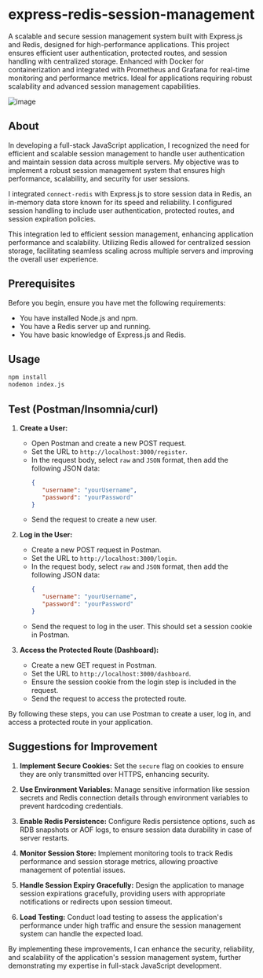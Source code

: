 # express-redis-session-management
A scalable and secure session management system built with Express.js and Redis, designed for high-performance applications. This project ensures efficient user authentication, protected routes, and session handling with centralized storage. Enhanced with Docker for containerization and integrated with Prometheus and Grafana for real-time monitoring and performance metrics. Ideal for applications requiring robust scalability and advanced session management capabilities.

![image](https://github.com/user-attachments/assets/079ae5a1-011a-4db9-80d2-f3d6e076de7f)

## About

In developing a full-stack JavaScript application, I recognized the need for efficient and scalable session management to handle user authentication and maintain session data across multiple servers. My objective was to implement a robust session management system that ensures high performance, scalability, and security for user sessions.

I integrated `connect-redis` with Express.js to store session data in Redis, an in-memory data store known for its speed and reliability. I configured session handling to include user authentication, protected routes, and session expiration policies.

This integration led to efficient session management, enhancing application performance and scalability. Utilizing Redis allowed for centralized session storage, facilitating seamless scaling across multiple servers and improving the overall user experience.

## Prerequisites

Before you begin, ensure you have met the following requirements:

- You have installed Node.js and npm.
- You have a Redis server up and running.
- You have basic knowledge of Express.js and Redis.

## Usage

```sh
npm install
nodemon index.js
```

## Test (Postman/Insomnia/curl)

1. **Create a User:**
    - Open Postman and create a new POST request.
    - Set the URL to `http://localhost:3000/register`.
    - In the request body, select `raw` and `JSON` format, then add the following JSON data:
      ```json
      {
         "username": "yourUsername",
         "password": "yourPassword"
      }
      ```
    - Send the request to create a new user.

2. **Log in the User:**
    - Create a new POST request in Postman.
    - Set the URL to `http://localhost:3000/login`.
    - In the request body, select `raw` and `JSON` format, then add the following JSON data:
      ```json
      {
         "username": "yourUsername",
         "password": "yourPassword"
      }
      ```
    - Send the request to log in the user. This should set a session cookie in Postman.

3. **Access the Protected Route (Dashboard):**
    - Create a new GET request in Postman.
    - Set the URL to `http://localhost:3000/dashboard`.
    - Ensure the session cookie from the login step is included in the request.
    - Send the request to access the protected route.

By following these steps, you can use Postman to create a user, log in, and access a protected route in your application.

## Suggestions for Improvement

1. **Implement Secure Cookies:** Set the `secure` flag on cookies to ensure they are only transmitted over HTTPS, enhancing security.

2. **Use Environment Variables:** Manage sensitive information like session secrets and Redis connection details through environment variables to prevent hardcoding credentials.

3. **Enable Redis Persistence:** Configure Redis persistence options, such as RDB snapshots or AOF logs, to ensure session data durability in case of server restarts.

4. **Monitor Session Store:** Implement monitoring tools to track Redis performance and session storage metrics, allowing proactive management of potential issues.

5. **Handle Session Expiry Gracefully:** Design the application to manage session expirations gracefully, providing users with appropriate notifications or redirects upon session timeout.

6. **Load Testing:** Conduct load testing to assess the application's performance under high traffic and ensure the session management system can handle the expected load.

By implementing these improvements, I can enhance the security, reliability, and scalability of the application's session management system, further demonstrating my expertise in full-stack JavaScript development. 
